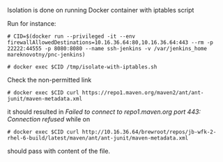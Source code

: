 Isolation is done on running Docker container with iptables script

Run for instance:

```
# CID=$(docker run --privileged -it --env firewallAllowedDestinations=10.16.36.64:80,10.16.36.64:443 --rm -p 22222:44555 -p 8080:8080 --name ssh-jenkins -v /var/jenkins_home mareknovotny/pnc-jenkins)

# docker exec $CID /tmp/isolate-with-iptables.sh
```

Check the non-permitted link

```
# docker exec $CID curl https://repo1.maven.org/maven2/ant/ant-junit/maven-metadata.xml
```

it should resulted in _Failed to connect to repo1.maven.org port 443: Connection refused_
while on

```
# docker exec $CID curl http://10.16.36.64/brewroot/repos/jb-wfk-2-rhel-6-build/latest/maven/ant/ant-junit/maven-metadata.xml
```

should pass with content of the file.
